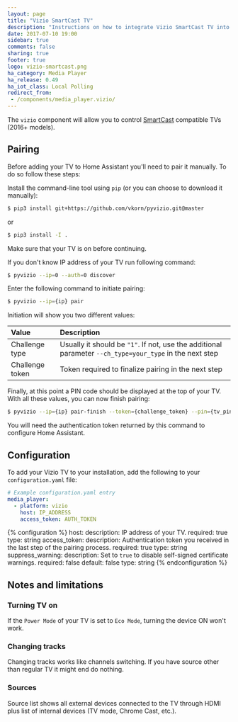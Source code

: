 ```yaml
---
layout: page
title: "Vizio SmartCast TV"
description: "Instructions on how to integrate Vizio SmartCast TV into Home Assistant."
date: 2017-07-10 19:00
sidebar: true
comments: false
sharing: true
footer: true
logo: vizio-smartcast.png
ha_category: Media Player
ha_release: 0.49
ha_iot_class: Local Polling
redirect_from:
 - /components/media_player.vizio/
---
```


The `vizio` component will allow you to control [SmartCast](https://www.vizio.com/smartcast-app) compatible TVs (2016+ models).

## Pairing

Before adding your TV to Home Assistant you'll need to pair it manually. To do so follow these steps:

Install the command-line tool using `pip` (or you can choose to download it manually):

```bash
$ pip3 install git+https://github.com/vkorn/pyvizio.git@master
```

or

```bash
$ pip3 install -I .
```

Make sure that your TV is on before continuing.

If you don't know IP address of your TV run following command:

```bash
$ pyvizio --ip=0 --auth=0 discover
```

Enter the following command to initiate pairing:

```bash
$ pyvizio --ip={ip} pair
```

Initiation will show you two different values:

| Value           | Description          |
|:----------------|:---------------------|
| Challenge type  | Usually it should be `"1"`. If not, use the additional parameter `--ch_type=your_type` in the next step |
| Challenge token | Token required to finalize pairing in the next step |

Finally, at this point a PIN code should be displayed at the top of your TV. With all these values, you can now finish pairing:

```bash
$ pyvizio --ip={ip} pair-finish --token={challenge_token} --pin={tv_pin}
```

You will need the authentication token returned by this command to configure Home Assistant.

## Configuration

To add your Vizio TV to your installation, add the following to your `configuration.yaml` file:

```yaml
# Example configuration.yaml entry
media_player:
  - platform: vizio
    host: IP_ADDRESS
    access_token: AUTH_TOKEN
```

{% configuration %}
host:
  description: IP address of your TV.
  required: true
  type: string
access_token:
  description: Authentication token you received in the last step of the pairing process.
  required: true
  type: string
suppress_warning:
  description: Set to `true` to disable self-signed certificate warnings.
  required: false
  default: false
  type: string
{% endconfiguration %}

## Notes and limitations

### Turning TV on

If the `Power Mode` of your TV is set to `Eco Mode`, turning the device ON won't work.

### Changing tracks

Changing tracks works like channels switching. If you have source other than regular TV it might end do nothing.

### Sources

Source list shows all external devices connected to the TV through HDMI plus list of internal devices (TV mode, Chrome Cast, etc.).
